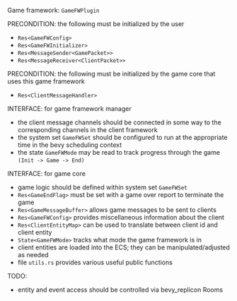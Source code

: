 Game framework: `GameFWPlugin`

PRECONDITION: the following must be initialized by the user
- `Res<GameFWConfig>`
- `Res<GameFWInitializer>`
- `Res<MessageSender<GamePacket>>`
- `Res<MessageReceiver<ClientPacket>>`

PRECONDITION: the following must be initialized by the game core that uses this game framework
- `Res<ClientMessageHandler>`

INTERFACE: for game framework manager
- the client message channels should be connected in some way to the corresponding channels in the client framework
- the system set `GameFWSet` should be configured to run at the appropriate time in the bevy scheduling context
- the state `GameFWMode` may be read to track progress through the game `(Init -> Game -> End)`

INTERFACE: for game core
- game logic should be defined within system set `GameFWSet`
- `Res<GameEndFlag>` must be set with a game over report to terminate the game
- `Res<GameMessageBuffer>` allows game messages to be sent to clients
- `Res<GameFWConfig>` provides miscellaneous information about the client
- `Res<ClientEntityMap>` can be used to translate between client id and client entity
- `State<GameFWMode>` tracks what mode the game framework is in
- client entities are loaded into the ECS; they can be manipulated/adjusted as needed
- file `utils.rs` provides various useful public functions


TODO:
- entity and event access should be controlled via bevy_replicon Rooms
